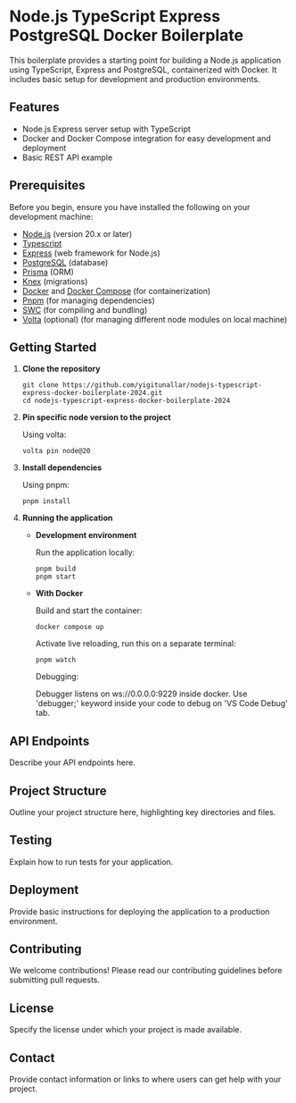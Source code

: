 # Node.js TypeScript Express PostgreSQL Docker Boilerplate

This boilerplate provides a starting point for building a Node.js application using TypeScript, Express and PostgreSQL, containerized with Docker. It includes basic setup for development and production environments.

## Features

- Node.js Express server setup with TypeScript
- Docker and Docker Compose integration for easy development and deployment
- Basic REST API example

## Prerequisites

Before you begin, ensure you have installed the following on your development machine:

- [Node.js](https://nodejs.org/) (version 20.x or later)
- [Typescript](https://typescriptlang.org)
- [Express](https://expressjs.com) (web framework for Node.js)
- [PostgreSQL](https://www.postgresql.org/) (database)
- [Prisma](https://www.prisma.io/) (ORM)
- [Knex](https://knexjs.org/) (migrations)
- [Docker](https://www.docker.com/get-started) and [Docker Compose](https://docs.docker.com/compose/install/) (for containerization)
- [Pnpm](https://pnpm.io/) (for managing dependencies)
- [SWC](https://swc.rs) (for compiling and bundling)
- [Volta](https://volta.sh) (optional) (for managing different node modules on local machine)

## Getting Started

1. **Clone the repository**

   ```
   git clone https://github.com/yigitunallar/nodejs-typescript-express-docker-boilerplate-2024.git
   cd nodejs-typescript-express-docker-boilerplate-2024
   ```

2. **Pin specific node version to the project**

   Using volta:

   ```
   volta pin node@20

   ```

3. **Install dependencies**

   Using pnpm:

   ```
   pnpm install
   ```

4. **Running the application**

   - **Development environment**

     Run the application locally:

     ```
     pnpm build
     pnpm start
     ```

   - **With Docker**

     Build and start the container:

     ```
     docker compose up
     ```

     Activate live reloading, run this on a separate terminal:

     ```
     pnpm watch
     ```

     Debugging:

     Debugger listens on ws://0.0.0.0:9229 inside docker. Use 'debugger;' keyword inside your code to debug on 'VS Code Debug' tab.

## API Endpoints

Describe your API endpoints here.

## Project Structure

Outline your project structure here, highlighting key directories and files.

## Testing

Explain how to run tests for your application.

## Deployment

Provide basic instructions for deploying the application to a production environment.

## Contributing

We welcome contributions! Please read our contributing guidelines before submitting pull requests.

## License

Specify the license under which your project is made available.

## Contact

Provide contact information or links to where users can get help with your project.
